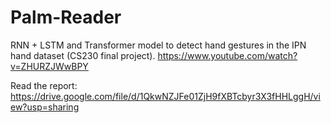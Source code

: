 # Palm-Reader
RNN + LSTM and Transformer model to detect hand gestures in the IPN hand dataset (CS230 final project).
https://www.youtube.com/watch?v=ZHURZJWwBPY

Read the report: https://drive.google.com/file/d/1QkwNZJFe01ZjH9fXBTcbyr3X3fHHLggH/view?usp=sharing
